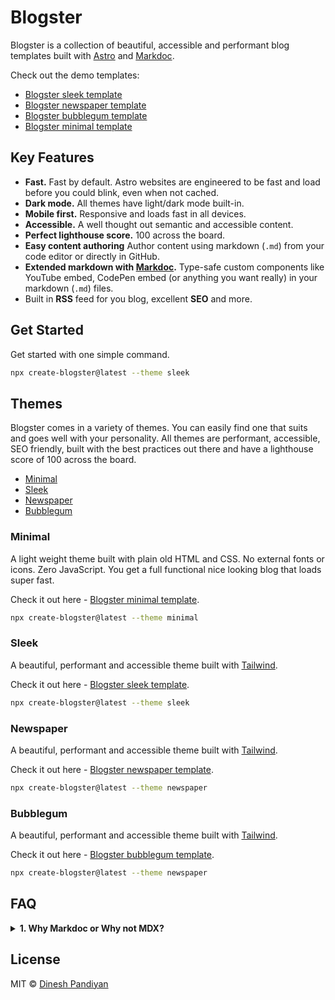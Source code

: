 # Blogster

Blogster is a collection of beautiful, accessible and performant blog templates built with [Astro](https://astro.build) and [Markdoc](https://markdoc.dev).

Check out the demo templates:

- [Blogster sleek template](https://blogster-sleek.netlify.app)
- [Blogster newspaper template](https://blogster-newspaper.netlify.app)
- [Blogster bubblegum template](https://blogster-bubblegum.netlify.app)
- [Blogster minimal template](https://blogster-minimal.netlify.app)

## Key Features

- **Fast.** Fast by default. Astro websites are engineered to be fast and load before you could blink, even when not cached.
- **Dark mode.** All themes have light/dark mode built-in.
- **Mobile first.** Responsive and loads fast in all devices.
- **Accessible.** A well thought out semantic and accessible content.
- **Perfect lighthouse score.** 100 across the board.
- **Easy content authoring** Author content using markdown (`.md`) from your code editor or directly in GitHub.
- **Extended markdown with [Markdoc](https://markdoc.dev).** Type-safe custom components like YouTube embed, CodePen embed (or anything you want really) in your markdown (`.md`) files.
- Built in **RSS** feed for you blog, excellent **SEO** and more.

## Get Started

Get started with one simple command.

```bash
npx create-blogster@latest --theme sleek
```

## Themes

Blogster comes in a variety of themes. You can easily find one that suits and goes well with your personality. All themes are performant, accessible, SEO friendly, built with the best practices out there and have a lighthouse score of 100 across the board.

- [Minimal](#minimal)
- [Sleek](#sleek)
- [Newspaper](#newspaper)
- [Bubblegum](#bubblegum)

### Minimal

A light weight theme built with plain old HTML and CSS. No external fonts or icons. Zero JavaScript. You get a full functional nice looking blog that loads super fast.

Check it out here - [Blogster minimal template](https://blogster-minimal.netlify.com).

```bash
npx create-blogster@latest --theme minimal
```

### Sleek

A beautiful, performant and accessible theme built with [Tailwind](https://tailwindcss.com).

Check it out here - [Blogster sleek template](https://blogster-sleek.netlify.com).

```bash
npx create-blogster@latest --theme sleek
```

### Newspaper

A beautiful, performant and accessible theme built with [Tailwind](https://tailwindcss.com).

Check it out here - [Blogster newspaper template](https://blogster-newspaper.netlify.com).

```bash
npx create-blogster@latest --theme newspaper
```

### Bubblegum

A beautiful, performant and accessible theme built with [Tailwind](https://tailwindcss.com).

Check it out here - [Blogster bubblegum template](https://blogster-bubblegum.netlify.com).

```bash
npx create-blogster@latest --theme newspaper
```

<!-- ## Showcase

Collections of blogs built with Blogster.

1. [dineshpandiyan.com (sleek)](https://dineshpandiyan.com)

Create a PR to add yours to the list. -->

## FAQ

<details>
    <summary><strong>1. Why Markdoc or Why not MDX?</strong></summary>
    <p>
        MDX is great but when you use MDX, your MDX content is stored as code within your `.md` files. Markdoc lets you build and use your own custom components (Eg. YouTube embed, CodePen embed, Carousel, etc) within your markdown files with a special syntax. Your content is stored as text without having to leak code (imports or JSX) into your `.md` files. You can build validations, type-safety and all sorts of customisations for your custom components with Markdoc. If you're still not convinced, hear this, you can pass Markdoc content as string (just like any other string) throughout your application, store it in local storage or send it as params over the network. IMHO, Markdoc based content authoring gives you the full flexibility of markdown without the limits of the markdown syntax.
    </p>
</details>

## License

MIT © [Dinesh Pandiyan](https://github.com/flexdinesh)
